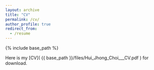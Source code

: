 ```yaml
---
layout: archive
title: "CV"
permalink: /cv/
author_profile: true
redirect_from:
  - /resume
---
```


{% include base_path %}

Here is my [CV]( {{ base_path }}/files/Hui_Jhong_Choi___CV.pdf ) for download.
